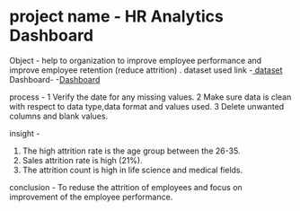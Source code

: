 # project name - HR Analytics Dashboard

Object -  help to organization to improve employee performance and improve employee retention (reduce attrition) .
dataset used link
-<a href="https://github.com/saipriya-02/HR-Analytics-Dashboard/blob/main/HR_Analytics.csv"> dataset<a/>
Dashboard-
-<a href="https://github.com/saipriya-02/HR-Analytics-Dashboard/blob/main/hr%20analytics%20dashboard.pdf">Dashboard</a>

process - 
1 Verify the date for any missing values.
2 Make sure data is clean with respect to data type,data format and values used.
3 Delete unwanted columns and blank values.

insight - 
1) The high attrition rate is the age group between the 26-35.
2) Sales attrition rate is high (21%).
3) The attrition count is high in life science and medical fields.

conclusion - 
 To reduse the attrition of employees and focus on improvement of the employee performance.


 

